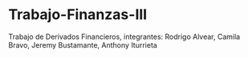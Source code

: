 # Trabajo-Finanzas-III
Trabajo de Derivados Financieros, integrantes: Rodrigo Alvear, Camila Bravo, Jeremy Bustamante, Anthony Iturrieta
